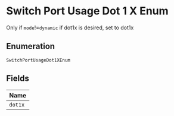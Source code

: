 
# Switch Port Usage Dot 1 X Enum

Only if `mode`!=`dynamic` if dot1x is desired, set to dot1x

## Enumeration

`SwitchPortUsageDot1XEnum`

## Fields

| Name |
|  --- |
| `dot1x` |

